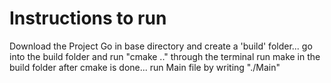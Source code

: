 # Instructions to run

Download the Project
Go in base directory and create a 'build' folder...
go into the build folder and run "cmake .." through the terminal
run make in the build folder after cmake is done...
run Main file by writing "./Main"